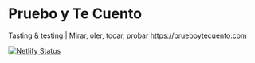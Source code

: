 # Pruebo y Te Cuento
Tasting &amp; testing | Mirar, oler, tocar, probar
https://prueboytecuento.com


[![Netlify Status](https://api.netlify.com/api/v1/badges/227e4fa2-d5cf-48ec-82eb-a9bb83e1f021/deploy-status)](https://app.netlify.com/sites/pedantic-sinoussi-576cfb/deploys)
